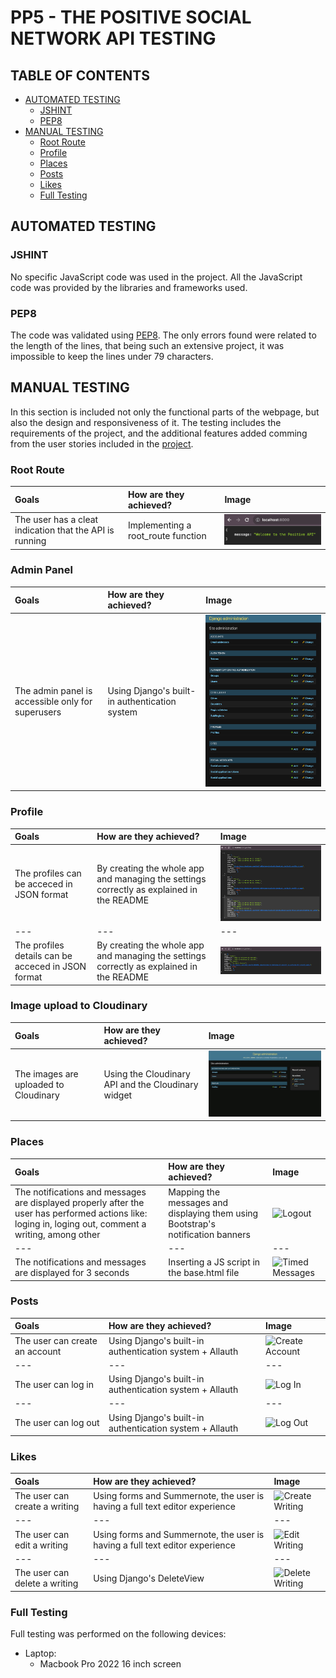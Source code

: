 # PP5 - THE POSITIVE SOCIAL NETWORK API TESTING

## TABLE OF CONTENTS

* [AUTOMATED TESTING](#automated-testing)
    * [JSHINT](#jshint)
    * [PEP8](#pep8)
* [MANUAL TESTING](#manual-testing)
    * [Root Route](#root-route)
    * [Profile](#profile)
    * [Places](#places)
    * [Posts](#posts)
    * [Likes](#likes)
    * [Full Testing](#full-testing)



## AUTOMATED TESTING

### JSHINT

No specific JavaScript code was used in the project. All the JavaScript code was provided by the libraries and frameworks used.

### PEP8

The code was validated using [PEP8](https://pep8ci.herokuapp.com/#). The only errors found were related to the length of the lines, that being such an extensive project, it was impossible to keep the lines under 79 characters.


## MANUAL TESTING

In this section is included not only the functional parts of the webpage, but also the design and responsiveness of it. The testing includes the requirements of the project, and the additional features added comming from the user stories included in the [project](https://github.com/users/Parbelaez/projects/1).

### Root Route

| Goals | How are they achieved? | Image |
| :--- | :--- | :--- |
| The user has a cleat indication that the API is running | Implementing a root_route function | ![root_route](./README_images/root_route.png) |

### Admin Panel

| Goals | How are they achieved? | Image |
| :--- | :--- | :--- |
| The admin panel is accessible only for superusers | Using Django's built-in authentication system | ![Admin Panel](./README_images/admin_panel.png) |

### Profile

| Goals | How are they achieved? | Image |
| :--- | :--- | :--- |
| The profiles can be acceced in JSON format | By creating the whole app and managing the settings correctly as explained in the README | ![Profile](./README_images/profiles_json.png) |
| --- | --- | --- |
| The profiles details can be acceced in JSON format | By creating the whole app and managing the settings correctly as explained in the README | ![Profile Details](./README_images/profile_details_json.png) |

### Image upload to Cloudinary

| Goals | How are they achieved? | Image |
| :--- | :--- | :--- |
| The images are uploaded to Cloudinary | Using the Cloudinary API and the Cloudinary widget | ![Image Upload](./README_images/profiles_anim.gif) |

### Places

| Goals | How are they achieved? | Image |
| :--- | :--- | :--- |
| The notifications and messages are displayed properly after the user has performed actions like: loging in, loging out, comment a writing, among other | Mapping the messages and displaying them using Bootstrap's notification banners | ![Logout](./readmeimages/logout_message.png) |
| --- | --- | --- |
| The notifications and messages are displayed for 3 seconds | Inserting a JS script in the base.html file | ![Timed Messages](./readmeimages/timed_messages.gif) |


### Posts

| Goals | How are they achieved? | Image |
| :--- | :--- | :--- |
| The user can create an account | Using Django's built-in authentication system + Allauth | ![Create Account](./readmeimages/signup.png) |
| --- | --- | --- |
| The user can log in | Using Django's built-in authentication system + Allauth | ![Log In](./readmeimages/login.png) |
| --- | --- | --- |
| The user can log out | Using Django's built-in authentication system + Allauth | ![Log Out](./readmeimages/timed_messages.gif) |

### Likes

| Goals | How are they achieved? | Image |
| :--- | :--- | :--- |
| The user can create a writing | Using forms and Summernote, the user is having a full text editor experience | ![Create Writing](./readmeimages/text_editor.png) |
| --- | --- | --- |
| The user can edit a writing | Using forms and Summernote, the user is having a full text editor experience | ![Edit Writing](./readmeimages/edit_panel.png) |
| --- | --- | --- |
| The user can delete a writing | Using Django's DeleteView | ![Delete Writing](./readmeimages/delete_writing.png) |

### Full Testing

Full testing was performed on the following devices:

* Laptop:
  * Macbook Pro 2022 16 inch screen 